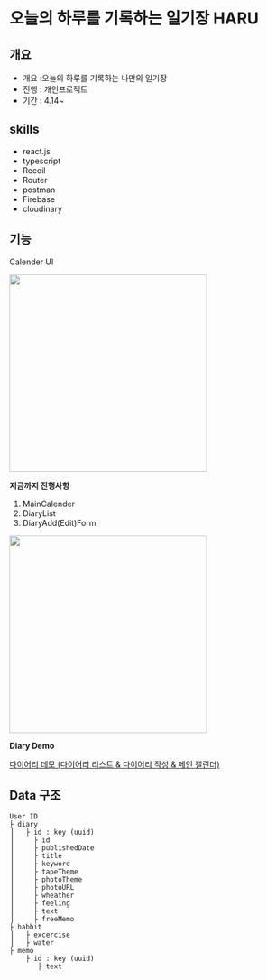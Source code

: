 # 오늘의 하루를 기록하는 일기장 HARU

## 개요

- 개요 :오늘의 하루를 기록하는 나만의 일기장
- 진행 : 개인프로젝트
- 기간 : 4.14~

## skills

- react.js
- typescript
- Recoil
- Router
- postman
- Firebase
- cloudinary

## 기능

Calender UI

<img src="https://user-images.githubusercontent.com/90666180/163660851-2be93bb9-cf37-403c-ac14-4820595c4eb5.gif" width='350px'/>

**지금까지 진행사항**

1. MainCalender
2. DiaryList
3. DiaryAdd(Edit)Form

<img src="https://user-images.githubusercontent.com/90666180/163992723-250c936d-1df5-4539-b88c-5b13c2709e4b.gif" width='350px'/>

**Diary Demo**

<a href = "https://6260d676634cc37a08345781--haru-diary-js.netlify.app/">다이어리 데모 (다이어리 리스트 & 다이어리 작성 & 메인 캘린더)</a>

## Data 구조

    User ID
    ├ diary
    ⎟   ├ id : key (uuid)
    ⎟     ├ id
    ⎟     ├ publishedDate
    ⎟     ├ title
    ⎟     ├ keyword
    ⎟     ├ tapeTheme
    ⎟     ├ photoTheme
    ⎟     ├ photoURL
    ⎟     ├ wheather
    ⎟     ├ feeling
    ⎟     ├ text
    ⎟     ├ freeMemo
    ├ habbit
    ⎟   ├ excercise
    ⎟   ├ water
    ├ memo
        ├ id : key (uuid)
           ├ text
